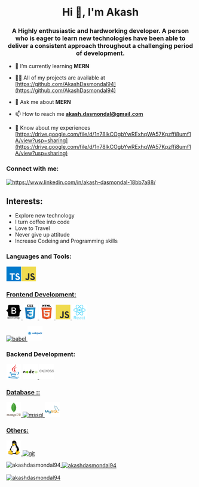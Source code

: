 


<h1 align="center">Hi 👋, I'm Akash</h1>
<h3 align="center">A Highly enthusiastic and hardworking developer. A person who is eager to learn new technologies have been able to deliver a consistent approach throughout a challenging period of development.</h3>

- 🌱 I’m currently learning **MERN**

- 👨‍💻 All of my projects are available at [https://github.com/AkashDasmondal94](https://github.com/AkashDasmondal94)

- 💬 Ask me about **MERN**

- 📫 How to reach me **akash.dasmondal@gmail.com**


- 📄 Know about my experiences [https://drive.google.com/file/d/1n78lkCOgbYwRExhqWA57Kpzffi8umf1A/view?usp=sharing](https://drive.google.com/file/d/1n78lkCOgbYwRExhqWA57Kpzffi8umf1A/view?usp=sharing)


<h3 align="left">Connect with me:</h3>
<p align="left">
<a href="https://linkedin.com/in/https://www.linkedin.com/in/akash-dasmondal-18bb7a88/" target="blank"><img align="center" src="https://raw.githubusercontent.com/rahuldkjain/github-profile-readme-generator/master/src/images/icons/Social/linked-in-alt.svg" alt="https://www.linkedin.com/in/akash-dasmondal-18bb7a88/" height="30" width="40" /></a>
</p>


<h2>Interests:</h2>
<ul>
<li>Explore new technology</li>
<li>I turn coffee into code</li>
<li>Love to Travel</li>
<li>Never give up attitude</li>
<li>Increase Codeing and Programming skills</li>
</ul>



<h3 align="left">Languages and Tools:</h3>
<img src="https://raw.githubusercontent.com/devicons/devicon/master/icons/typescript/typescript-original.svg" alt="typescript" width="40" height="40"/><img src="https://raw.githubusercontent.com/devicons/devicon/master/icons/javascript/javascript-original.svg" alt="javascript" width="40" height="40"/></a> <a href="https://www.linux.org/" target="_blank" rel="noreferrer">


<h3 align="left">Frontend Development:</h3>
<img src="https://raw.githubusercontent.com/devicons/devicon/master/icons/bootstrap/bootstrap-plain-wordmark.svg" alt="bootstrap" width="40" height="40"/> </a> <a href="https://www.w3schools.com/css/" target="_blank" rel="noreferrer"><img src="https://raw.githubusercontent.com/devicons/devicon/master/icons/css3/css3-original-wordmark.svg" alt="css3" width="40" height="40"/> </a> <a href="https://expressjs.com" target="_blank" rel="noreferrer"><img src="https://raw.githubusercontent.com/devicons/devicon/master/icons/html5/html5-original-wordmark.svg" alt="html5" width="40" height="40"/> </a> <a href="https://www.java.com" target="_blank" rel="noreferrer"><img src="https://raw.githubusercontent.com/devicons/devicon/master/icons/javascript/javascript-original.svg" alt="javascript" width="40" height="40"/> </a> <a href="https://www.linux.org/" target="_blank" rel="noreferrer"> <img src="https://raw.githubusercontent.com/devicons/devicon/master/icons/react/react-original-wordmark.svg" alt="react" width="40" height="40"/> </a> <a href="https://webpack.js.org" target="_blank" rel="noreferrer"> <p align="left"> <a href="https://babeljs.io/" target="_blank" rel="noreferrer"> <img src="https://www.vectorlogo.zone/logos/babeljs/babeljs-icon.svg" alt="babel" width="40" height="40"/> </a> <a href="https://getbootstrap.com" target="_blank" rel="noreferrer"><img src="https://raw.githubusercontent.com/devicons/devicon/d00d0969292a6569d45b06d3f350f463a0107b0d/icons/webpack/webpack-original-wordmark.svg" alt="webpack" width="40" height="40"/> </a> </p>



<h3 align="left">Backend Development:</h3>

<img src="https://raw.githubusercontent.com/devicons/devicon/master/icons/java/java-original.svg" alt="java" width="40" height="40"/> </a> <a href="https://developer.mozilla.org/en-US/docs/Web/JavaScript" target="_blank" rel="noreferrer"><img src="https://raw.githubusercontent.com/devicons/devicon/master/icons/nodejs/nodejs-original-wordmark.svg" alt="nodejs" width="40" height="40"/> </a> <a href="https://www.python.org" target="_blank" rel="noreferrer"><img src="https://raw.githubusercontent.com/devicons/devicon/master/icons/express/express-original-wordmark.svg" alt="express" width="40" height="40"/> </a> <a href="https://git-scm.com/" target="_blank" rel="noreferrer">





<h3 align="left">Database ::</h3>
<img src="https://raw.githubusercontent.com/devicons/devicon/master/icons/mongodb/mongodb-original-wordmark.svg" alt="mongodb" width="40" height="40"/> </a> <a href="https://www.microsoft.com/en-us/sql-server" target="_blank" rel="noreferrer"> <img src="https://www.svgrepo.com/show/303229/microsoft-sql-server-logo.svg" alt="mssql" width="40" height="40"/> </a> <a href="https://www.mysql.com/" target="_blank" rel="noreferrer"> <img src="https://raw.githubusercontent.com/devicons/devicon/master/icons/mysql/mysql-original-wordmark.svg" alt="mysql" width="40" height="40"/> </a> <a href="https://nodejs.org" target="_blank" rel="noreferrer"> 

<h3 align="left">Others:</h3>
<img src="https://raw.githubusercontent.com/devicons/devicon/master/icons/linux/linux-original.svg" alt="linux" width="40" height="40"/> </a> <a href="https://www.mongodb.com/" target="_blank" rel="noreferrer"> <img src="https://www.vectorlogo.zone/logos/git-scm/git-scm-icon.svg" alt="git" width="40" height="40"/> </a> <a href="https://www.w3.org/html/" target="_blank" rel="noreferrer"> 





 




 

















<p><img align="left" src="https://github-readme-stats.vercel.app/api/top-langs?username=akashdasmondal94&show_icons=true&locale=en&layout=compact" alt="akashdasmondal94" /></p>

<p>&nbsp;<img align="center" src="https://github-readme-stats.vercel.app/api?username=akashdasmondal94&show_icons=true&locale=en" alt="akashdasmondal94" /></p>

<p><img align="center" src="https://github-readme-streak-stats.herokuapp.com/?user=akashdasmondal94&" alt="akashdasmondal94" /></p>
